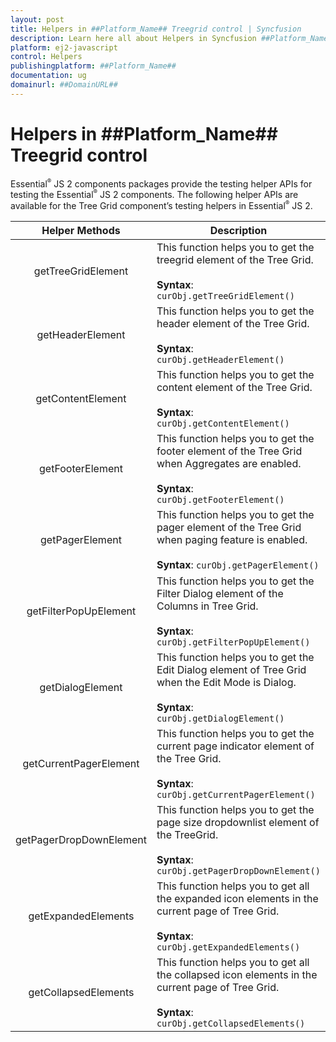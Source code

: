 ```yaml
---
layout: post
title: Helpers in ##Platform_Name## Treegrid control | Syncfusion
description: Learn here all about Helpers in Syncfusion ##Platform_Name## Treegrid control of Syncfusion Essential JS 2 and more.
platform: ej2-javascript
control: Helpers 
publishingplatform: ##Platform_Name##
documentation: ug
domainurl: ##DomainURL##
---
```

# Helpers in ##Platform_Name## Treegrid control

Essential<sup style="font-size:70%">&reg;</sup> JS 2 components packages provide the testing helper APIs for testing the Essential<sup style="font-size:70%">&reg;</sup> JS 2 components. The following helper APIs are available for the Tree Grid component’s testing helpers in Essential<sup style="font-size:70%">&reg;</sup> JS 2.

|    Helper Methods          |               Description                            |
|:--------------------:|---------------------|
| getTreeGridElement | This function helps you to get the treegrid element of the Tree Grid.<br/><br/>**Syntax**: `curObj.getTreeGridElement()` |
| getHeaderElement | This function helps you to get the header element of the Tree Grid.<br/><br/>**Syntax**: `curObj.getHeaderElement()` |
| getContentElement | This function helps you to get the content element of the Tree Grid.<br/><br/>**Syntax**: `curObj.getContentElement()` |
| getFooterElement | This function helps you to get the footer element of the Tree Grid when Aggregates are enabled.<br/><br/>**Syntax**: `curObj.getFooterElement()` |
| getPagerElement | This function helps you to get the pager element of the Tree Grid when paging feature is enabled.<br/><br/>**Syntax**: `curObj.getPagerElement()` |
| getFilterPopUpElement | This function helps you to get the Filter Dialog element of the Columns in Tree Grid.<br/><br/>**Syntax**: `curObj.getFilterPopUpElement()` |
| getDialogElement | This function helps you to get the Edit Dialog element of Tree Grid when the Edit Mode is Dialog.<br/><br/>**Syntax**: `curObj.getDialogElement()` |
| getCurrentPagerElement | This function helps you to get the current page indicator element of the Tree Grid.<br/><br/>**Syntax**: `curObj.getCurrentPagerElement()` |
| getPagerDropDownElement | This function helps you to get the page size dropdownlist element of the TreeGrid.<br/><br/>**Syntax**: `curObj.getPagerDropDownElement()` |
| getExpandedElements | This function helps you to get all the expanded icon elements in the current page of Tree Grid.<br/><br/>**Syntax**: `curObj.getExpandedElements()` |
| getCollapsedElements | This function helps you to get all the collapsed icon elements in the current page of Tree Grid.<br/><br/>**Syntax**: `curObj.getCollapsedElements()` |